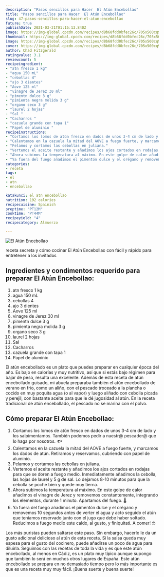 ```yaml
---
description: "Pasos sencillos para Hacer  El Atún Encebollao"
title: "Pasos sencillos para Hacer  El Atún Encebollao"
slug: 47-pasos-sencillos-para-hacer-el-atun-encebollao
future: true
publishDate: 2021-03-21T01:15:13.840Z
image: https://img-global.cpcdn.com/recipes/d8b68fdd0bfec26c/705x500cq90/el-atun-encebollao-foto-principal.jpg
thumbnail: https://img-global.cpcdn.com/recipes/d8b68fdd0bfec26c/705x500cq90/el-atun-encebollao-foto-principal.jpg
image: https://img-global.cpcdn.com/recipes/d8b68fdd0bfec26c/705x500cq90/el-atun-encebollao-foto-principal.jpg
cover: https://img-global.cpcdn.com/recipes/d8b68fdd0bfec26c/705x500cq90/el-atun-encebollao-foto-principal.jpg
author: Chad Fitzgerald
ratingvalue: 3.1
reviewcount: 5
recipeingredient:
- "atn fresco 1 kg"
- "agua 150 mL"
- "cebollas 4"
- "ajo 3 dientes"
- "Aove 125 ml"
- "vinagre de Jerez 30 ml"
- "pimentn dulce 3 g"
- "pimienta negra molida 3 g"
- "organo seco 3 g"
- "laurel 2 hojas"
- "Sal "
- "Cacharros "
- "cazuela grande con tapa 1"
- "Papel de aluminio "
recipeinstructions:
- "Cortamos los lomos de atún fresco en dados de unos 3-4 cm de lado y los salpimentamos. También podemos pedir a nuestr@ pescader@ que lo haga por nosotros. 🐟"
- "Calentamos en la cazuela la mitad del AOVE a fuego fuerte, y marcamos los dados de atún. Retiramos y reservamos, cubriendo con papel de aluminio."
- "Pelamos y cortamos las cebollas en juliana."
- "Vertemos el aceite restante y añadimos los ajos cortados en rodajas para que se doren a fuego medio. Inmediatamente añadimos la cebolla, las hojas de laurel y 5 g de sal. Lo dejamos 8-10 minutos para que la cebolla se poche bien y quede muy tierna."
- "Ahora subimos la temperatura al máximo. En este golpe de calor añadimos el vinagre de Jerez y removemos constantemente, integrando los elementos, durante 1 minuto. Apartamos del fuego. 🌡️"
- "Ya fuera del fuego añadimos el pimentón dulce y el orégano y removemos 10 segundos antes de verter el agua y acto seguido el atún que teníamos reservado junto con el jugo que debe haber soltado. Reducimos a fuego medio este caldo, al gusto, y finiquitati. A comer! 🤓"
categories:
- receta
tags:
- el
- atn
- encebollao

katakunci: el atn encebollao 
nutrition: 192 calories
recipecuisine: Spainish
preptime: "PT12M"
cooktime: "PT44M"
recipeyield: "4"
recipecategory: Almuerzo

---
```



![El Atún Encebollao](https://img-global.cpcdn.com/recipes/d8b68fdd0bfec26c/705x500cq90/el-atun-encebollao-foto-principal.jpg)

receta secreta y cómo cocinar El Atún Encebollao con fácil y rápido para entretener a los invitados

<!--inarticleads1-->

## Ingredientes y condimentos requerido para preparar El Atún Encebollao:

1. atn fresco 1 kg
1. agua 150 mL
1. cebollas 4
1. ajo 3 dientes
1. Aove 125 ml
1. vinagre de Jerez 30 ml
1. pimentn dulce 3 g
1. pimienta negra molida 3 g
1. organo seco 3 g
1. laurel 2 hojas
1. Sal 
1. Cacharros 
1. cazuela grande con tapa 1
1. Papel de aluminio 

El atún encebollado es un plato que puedes preparar en cualquier época del año. Es bajo en calorías y muy nutritivo, así que si estás bajo régimen para bajar de peso, resulta una excelente. Además de esta receta de atún encebollado guisado, mi abuela preparaba también el atún encebollado de verano en frío, como un aliño, con el pescado troceado a la plancha o cocido en muy poquita agua (o al vapor) y luego aliñado con cebolla picada y perejil, con bastante aceite para que le dé jugosidad al atún. En la receta tradicional de atún encebollado, el pescado no se marina con el polvo. 

<!--inarticleads2-->

## Cómo preparar El Atún Encebollao:

1. Cortamos los lomos de atún fresco en dados de unos 3-4 cm de lado y los salpimentamos. También podemos pedir a nuestr@ pescader@ que lo haga por nosotros. 🐟
1. Calentamos en la cazuela la mitad del AOVE a fuego fuerte, y marcamos los dados de atún. Retiramos y reservamos, cubriendo con papel de aluminio.
1. Pelamos y cortamos las cebollas en juliana.
1. Vertemos el aceite restante y añadimos los ajos cortados en rodajas para que se doren a fuego medio. Inmediatamente añadimos la cebolla, las hojas de laurel y 5 g de sal. Lo dejamos 8-10 minutos para que la cebolla se poche bien y quede muy tierna.
1. Ahora subimos la temperatura al máximo. En este golpe de calor añadimos el vinagre de Jerez y removemos constantemente, integrando los elementos, durante 1 minuto. Apartamos del fuego. 🌡️
1. Ya fuera del fuego añadimos el pimentón dulce y el orégano y removemos 10 segundos antes de verter el agua y acto seguido el atún que teníamos reservado junto con el jugo que debe haber soltado. Reducimos a fuego medio este caldo, al gusto, y finiquitati. A comer! 🤓


Los más puristas pueden saltarse este paso. Sin embargo, hacerlo le da un gusto adicional delicioso al atún de esta receta. Si la salsa queda muy espesa para el gusto del cocinero, puede añadirse un poco de agua para diluirla. Seguimos con las recetas de toda la vida y es que este atún encebollado, al menos en Cádiz, es un plato muy típico aunque supongo que también lo será en muchos otros lugares de España. Este atún encebollado se prepara en no demasiado tiempo pero lo más importante es que es una receta muy muy fácil. 
¡Buena suerte y buena suerte!

